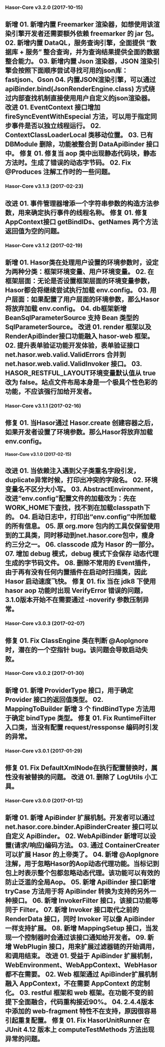 ﻿
### Hasor-Core v3.2.0 (2017-10-15)
**新增**
    01. 新增内置 Freemarker 渲染器，如想使用该渲染引擎开发者还需要额外依赖 freemarker 的 jar 包。
    02. 新增内置 DataQL，服务查询引擎，全面提供 “数据库 + 服务” 整合查询，并为查询结果提供全面的数据整合能力。
    03. 新增内置 Json 渲染器，JSON 渲染引擎会按照下面顺序尝试寻找可用的json库：fastjson、Gson
    04. 内置JSON渲染引擎，可以通过 apiBinder.bind(JsonRenderEngine.class) 方式绕过内部查找机制直接使用用户自定义的json渲染器。
**改进**
    01. EventContext 接口增加 fireSyncEventWithEspecial 方法，可以用于指定同步事件是否以独立线程运行。
    02. ContextClassLoaderLocal 类移动位置。
    03. 已有 DBModule 删除，功能被整合到 DataApiBinder 接口中。
**修复**
    01. 修复当 aop 类中出现静态代码块，静态方法时。生成了错误的动态字节码。
    02. Fix @Produces 注解工作时的一些问题。
---

### Hasor-Core v3.1.3 (2017-02-23)
**改进**
    01. 事件管理器增添一个字符串参数的构造方法参数，用来确定执行事件的线程名称。
**修复**
    01. 修复 AppContext接口 getBindIDs、getNames 两个方法返回值为空的问题。
---

### Hasor-Core v3.1.2 (2017-02-19)
**新增**
    01. Hasor类在处理用户设置的环境参数时，设定为两种分类：框架环境变量、用户环境变量。
    02. 在框架层面：无论是否设置框架层面的环境变量参数，Hasor都会将继续尝试执行加载 env.config。
    03. 用户层面：如果配置了用户层面的环境参数，那么Hasor将放弃加载 env.config。
    04. db框架新增 BeanSqlParameterSource 支持 Bean 类型的 SqlParameterSource。
**改进**
    01. render 框架以及RenderApiBinder接口功能融入 hasor-web 框架。
    02. 提升表单验证功能开发体验，表单验证接口 net.hasor.web.valid.ValidErrors 合并到 net.hasor.web.valid.ValidInvoker 接口。
    03. HASOR_RESTFUL_LAYOUT环境变量默认值从 true 改为 false。站点文件布局本身是一个极具个性色彩的功能，不应该强行加给开发者。
---

### Hasor-Core v3.1.1 (2017-02-16)
**修复**
    01. 当Hasor通过 Hasor.create 创建容器之后，如果开发者设置了环境参数。那么Hasor将放弃加载 env.config。
---

#### Hasor-Core v3.1.0 (2017-02-15)
**改进**
    01. 当依赖注入遇到父子类重名字段引发，duplicate异常时候，打印出冲突的字段名。
    02. 环境变量名不区分大小写。
    03. AbstractEnvironment，改进“env.config”配置文件的加载改为：先在WORK_HOME下查找，找不到在加载classpath下的。
    04. 启动日志中，打印出“env.config”中所加载的所有信息。
    05. 原 org.more 包内的工具仅保留使用到的工具类，同时移动到net.hasor.core包中，瘦身约三分之一。
    06. classcode 成为 Hasor 的一部分。
    07. 增加 debug 模式，debug 模式下会保存 动态代理生成的字节码文件。
    08. 删除不常用的 Event插件，由于再有没有任何内置插件在启动时扫描类，因此 Hasor 启动速度飞快。
**修复**
    01. fix 当在 jdk8 下使用 hasor aop 功能时出现 VerifyError 错误的问题，3.1.0版本开始不在需要通过 -noverify 参数压制异常。
---

### Hasor-Core v3.0.3 (2017-02-07)
**修复**
    01. Fix ClassEngine 类在判断 @AopIgnore 时，潜在的一个空指针 bug。该问题会导致启动失败。
---

### Hasor-Core v3.0.2 (2017-01-30)
**新增**
    01. 新增 ProviderType 接口，用于确定 Provider 接口的返回值类型。
    02. MappingToBuilder 新增 3 个 findBindType 方法用于确定 bindType 类型。
**修复**
    01. Fix RuntimeFilter入口类，当没有配置 request/ressponse 编码时引发的异常。
---

### Hasor-Core v3.0.1 (2017-01-29)
**修复**
    01. Fix DefaultXmlNode在执行配置替换时，属性没有被替换的问题。
**改进**
    01. 删除了 LogUtils 小工具。
---

### Hasor-Core v3.0.0 (2017-01-12)
**新增**
    01. 新增 ApiBinder 扩展机制。开发者可以通过 net.hasor.core.binder.ApiBinderCreater 接口可以自定义 ApiBinder。
    02. WebApiBinder 新增可以设置(请求/响应)编码方法。
    03. 通过 ContainerCreater 可以扩展 Hasor 的上帝类了。
    04. 新增 @AopIgnore 注解，用于忽略Hasor的Aop动态代理功能。当标记到包上时表示整个包都忽略动态代理。该功能可以有效的防止泛滥的全局Aop。
    05. 新增 ApiBinder 接口新增 tryCase 方法用于将 ApiBinder 转换为支持的另外一种接口。
    06. 新增 InvokerFilter 接口，该接口功能等同于 Filter。
    07. 新增 Invoker 接口取代之前的 RenderData 接口，同时 Invoker 可以像 ApiBinder 一样支持扩展。
    08. 新增 MappingSetup 接口，当发现一个控制器时会通过该接口通知给开发者。
    09. 新增 WebPlugin 接口，用来扩展过滤器链的开始调用，和调用结束。
**改进**
    01. 受益于 ApiBinder 扩展机制，WebEnvironment、WebAppContext、WebHasor 都不在需要。
    02. Web 框架通过 ApiBinder扩展机制融入 AppContext，不在需要 AppContext 的定制化。
    03. restful 框架和 web 框架。在功能不变的前提下全面融合，代码重构接近90%。
    04. 2.4.4版本中添加的 web-fragment 特性不在支持，原因很容易引起重复配置。
**修复**
    01. Fix HasorUnitRunner 在 JUnit 4.12 版本上 computeTestMethods 方法出现异常的问题。
---